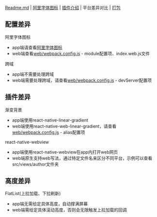 [Readme.md](../README.md) | [阿里字体图标](./iconfont.md) | [插件介绍](./plugin.md) | 平台差异对比 | [打包](./release.md) 

## 配置差异

阿里字体图标

* app端请查看[阿里字体图标](./iconfont.md)
* web端查看[web/webpack.config.js](https://github.com/xlz122/movie/blob/web-webpack/web/webpack.config.js) - module配置项、index.web.js文件

跨域

* app端不需要处理跨域
* web端需要处理跨域，请查看[web/webpack.config.js](https://github.com/xlz122/movie/blob/web-webpack/web/webpack.config.js) - devServer配置项

## 插件差异

渐变背景

* app端使用react-native-linear-gradient
* web端使用react-native-web-linear-gradient，请查看[web/webpack.config.js](https://github.com/xlz122/movie/blob/web-webpack/web/webpack.config.js) - alias配置项

react-native-webview

* app端使用react-native-webview在app内打开web网页
* web端原生支持web写法，通过特定文件名来区分不同平台，示例可以查看src/views/author文件夹

## 高度差异

FlatList(上拉加载、下拉刷新)

* app端无需给定具体高度，自动撑满屏幕
* web端需给定具体滚动高度，否则会无限触发上拉加载的回调
